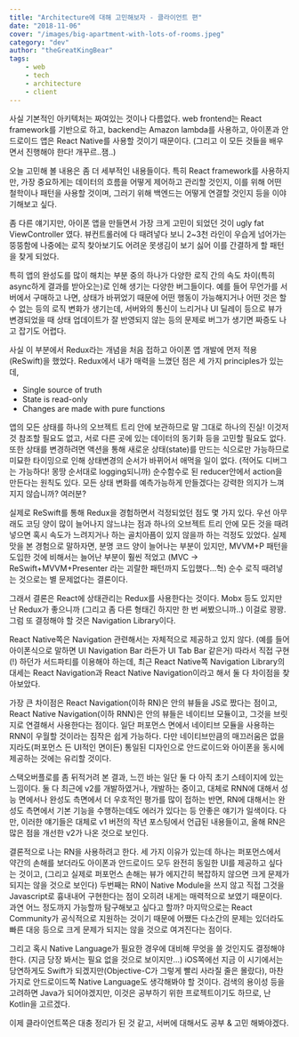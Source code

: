 ```yaml
---
title: "Architecture에 대해 고민해보자 - 클라이언트 편"
date: "2018-11-06"
cover: "/images/big-apartment-with-lots-of-rooms.jpeg"
category: "dev"
author: "theGreatKingBear"
tags: 
    - web
    - tech
    - architecture
    - client
---
```


사실 기본적인 아키텍처는 짜여있는 것이나 다름없다. web frontend는 React framework를 기반으로 하고, backend는 Amazon lambda를 사용하고, 아이폰과 안드로이드 앱은 React Native를 사용할 것이기 때문이다. (그리고 이 모든 것들을 배우면서 진행해야 한다! 개꾸르..잼..)

오늘 고민해 볼 내용은 좀 더 세부적인 내용들이다. 특히 React framework를 사용하지만, 가장 중요하게는 데이터의 흐름을 어떻게 제어하고 관리할 것인지, 이를 위해 어떤 철학이나 패턴을 사용할 것이며, 그러기 위해 백엔드는 어떻게 연결할 것인지 등을 이야기해보고 싶다. 

좀 다른 얘기지만, 아이폰 앱을 만들면서 가장 크게 고민이 되었던 것이 ugly fat ViewController 였다. 뷰컨트롤러에 다 때려넣다 보니 2~3천 라인이 우습게 넘어가는 뚱뚱함에 나중에는 로직 찾아보기도 어려운 못생김이 보기 싫어 이를 간결하게 할 패턴을 찾게 되었다. 

특히 앱의 완성도를 많이 해치는 부분 중의 하나가 다양한 로직 간의 속도 차이(특히 async하게 결과를 받아오는)로 인해 생기는 다양한 버그들이다. 예를 들어 무언가를 서버에서 구매하고 나면, 상태가 바뀌었기 때문에 어떤 행동이 가능해지거나 어떤 것은 할 수 없는 등의 로직 변화가 생기는데, 서버와의 통신이 느리거나 UI 딜레이 등으로 뷰가 변경되었을 때 상태 업데이트가 잘 반영되지 않는 등의 문제로 버그가 생기면 짜증도 나고 잡기도 어렵다. 

사실 이 부분에서 Redux라는 개념을 처음 접하고 아이폰 앱 개발에 먼저 적용(ReSwift)을 했었다. Redux에서 내가 매력을 느꼈던 점은 세 가지 principles가 있는데, 

* Single source of truth 
* State is read-only
* Changes are made with pure functions

앱의 모든 상태를 하나의 오브젝트 트리 안에 보관하므로 말 그대로 하나의 진실! 이것저것 참조할 필요도 없고, 서로 다른 곳에 있는 데이터의 동기화 등을 고민할 필요도 없다. 또한 상태를 변경하려면 액션을 통해 새로운 상태(state)를 만드는 식으로만 가능하므로 미묘한 타이밍으로 인해 상태변경의 순서가 바뀌어서 애먹을 일이 없다. (적어도 디버그는 가능하다! 몽땅 순서대로 logging되니까) 순수함수로 된 reducer안에서 action을 만든다는 원칙도 있다. 모든 상태 변화를 예측가능하게 만들겠다는 강력한 의지가 느껴지지 않습니까? 여러분?

실제로 ReSwift를 통해 Redux을 경험하면서 걱정되었던 점도 몇 가지 있다. 우선 아무래도 코딩 양이 많이 늘어나지 않느냐는 점과 하나의 오브젝트 트리 안에 모든 것을 때려 넣으면 혹시 속도가 느려지거나 하는 골치아픔이 있지 않을까 하는 걱정도 있었다. 실제 맛을 본 경험으로 말하자면, 분명 코드 양이 늘어나는 부분이 있지만, MVVM+P 패턴을 도입한 것에 비해서는 늘어난 부분이 훨씬 적었고 (MVC -> ReSwift+MVVM+Presenter 라는 괴랄한 패턴까지 도입했다...헉) 순수 로직 때려넣는 것으로는 별 문제없다는 결론이다. 

그래서 결론은 React에 상태관리는 Redux를 사용한다는 것이다. Mobx 등도 있지만 난 Redux가 좋으니까 (그리고 좀 다른 형태긴 하지만 한 번 써봤으니까..) 이걸로 꽝꽝. 그럼 또 결정해야 할 것은 Navigation Library이다. 

React Native쪽은 Navigation 관련해서는 자체적으로 제공하고 있지 않다. (예를 들어 아이폰식으로 말하면 UI Navigation Bar 라든가 UI Tab Bar 같은거) 따라서 직접 구현(!) 하던가 서드파티를 이용해야 하는데, 최근 React Native쪽 Navigation Library의 대세는 React Navigation과 React Native Navigation이라고 해서 둘 다 차이점을 찾아보았다. 

가장 큰 차이점은 React Navigation(이하 RN)은 안의 뷰들을 JS로 짰다는 점이고, React Native Navigation(이하 RNN)은 안의 뷰들은 네이티브 모듈이고, 그것을 브릿지로 연결해서 사용한다는 점이다. 일단 퍼포먼스 면에서 네이티브 모듈을 사용하는 RNN이 우월할 것이라는 짐작은 쉽게 가능하다. 다만 네이티브만큼의 매끄러움은 없을지라도(퍼포먼스 든 UI적인 면이든) 통일된 디자인으로 안드로이드와 아이폰을 동시에 제공하는 것에는 유리할 것이다. 

스택오버플로를 좀 뒤적거려 본 결과, 느낀 바는 일단 둘 다 아직 초기 스테이지에 있는 느낌이다. 둘 다 최근에 v2를 개발하였거나, 개발하는 중이고, 대체로 RNN에 대해서 성능 면에서나 완성도 측면에서 더 우호적인 평가를 많이 접하는 반면, RN에 대해서는 완성도 측면에서 기본 기능을 수행하는데도 에러가 있다는 등 안좋은 얘기가 일색이다. 다만, 이러한 얘기들은 대체로 v1 버전의 작년 포스팅에서 언급된 내용들이고, 올해 RN은 많은 점을 개선한 v2가 나온 것으로 보인다.

결론적으로 나는 RN을 사용하려고 한다. 세 가지 이유가 있는데 하나는 퍼포먼스에서 약간의 손해를 보더라도 아이폰과 안드로이드 모두 완전히 동일한 UI를 제공하고 싶다는 것이고, (그리고 실제로 퍼포먼스 손해는 뷰가 에지간히 복잡하지 않으면 크게 문제가 되지는 않을 것으로 보인다) 두번째는 RN이 Native Module을 쓰지 않고 직접 그것을 Javascript로 흉내내어 구현한다는 점이 오히려 내게는 매력적으로 보였기 때문이다. 과연 어느 정도까지 가능할까 탐구해보고 싶다고 할까? 마지막으로는 React Community가 공식적으로 지원하는 것이기 때문에 어쨌든 다소간의 문제는 있더라도 빠른 대응 등으로 크게 문제가 되지는 않을 것으로 여겨진다는 점이다. 

그리고 혹시 Native Language가 필요한 경우에 대비해 무엇을 쓸 것인지도 결정해야 한다. (지금 당장 봐서는 필요 없을 것으로 보이지만…) iOS쪽에선 지금 이 시기에서는 당연하게도 Swift가 되겠지만(Objective-C가 그렇게 빨리 사라질 줄은 몰랐다), 마찬가지로 안드로이드쪽 Native Language도 생각해봐야 할 것이다. 검색의 용이성 등을 고려하면 Java가 되어야겠지만, 이것은 공부하기 위한 프로젝트이기도 하므로, 난 Kotlin을 고르겠다. 

이제 클라이언트쪽은 대충 정리가 된 것 같고, 서버에 대해서도 공부 & 고민 해봐야겠다. 
